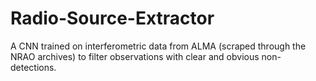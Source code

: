 # Radio-Source-Extractor
A CNN trained on interferometric data from ALMA (scraped through the NRAO archives) to filter observations with clear and obvious non-detections.
